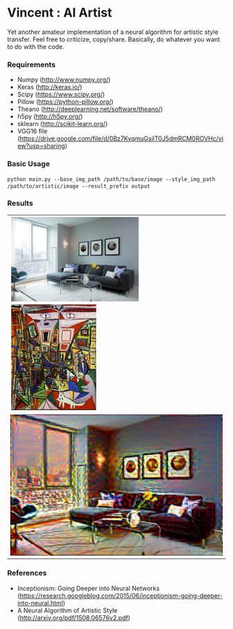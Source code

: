 # Vincent : AI Artist

Yet another amateur implementation of a neural algorithm for artistic style transfer. Feel free to criticize, copy/share. Basically, do whatever you want to do with the code.

### Requirements

* Numpy (http://www.numpy.org/)
* Keras (http://keras.io/)
* Scipy  (https://www.scipy.org/)
* Pillow (https://python-pillow.org/)
* Theano (http://deeplearning.net/software/theano/)
* h5py (http://h5py.org/)
* sklearn (http://scikit-learn.org/)
* VGG16 file (https://drive.google.com/file/d/0Bz7KyqmuGsilT0J5dmRCM0ROVHc/view?usp=sharing)

### Basic Usage

```
python main.py --base_img_path /path/to/base/image --style_img_path /path/to/artistic/image --result_prefix output
```

### Results

<table>
    <tr>
        <td>
            <div style="width: 60%; float: left; padding: 2px">
                <img style="width: 100%" src="img/00/base_image.jpg" alt="base_image">
            </div>
            <div style="width: 40%; float: left; padding: 2px">
                <img style="width: 100%" src="img/00/artistic_image-picasso-las-meninas.jpg" alt="artistic_image">
            </div>
        </td>
    </tr>
    <tr>
        <td><img src="img/00/output_at_iteration_10.jpg" alt="output"></td>
    </tr>
</table>

### References

* Inceptionism: Going Deeper into Neural Networks (https://research.googleblog.com/2015/06/inceptionism-going-deeper-into-neural.html)
* A Neural Algorithm of Artistic Style (http://arxiv.org/pdf/1508.06576v2.pdf)
